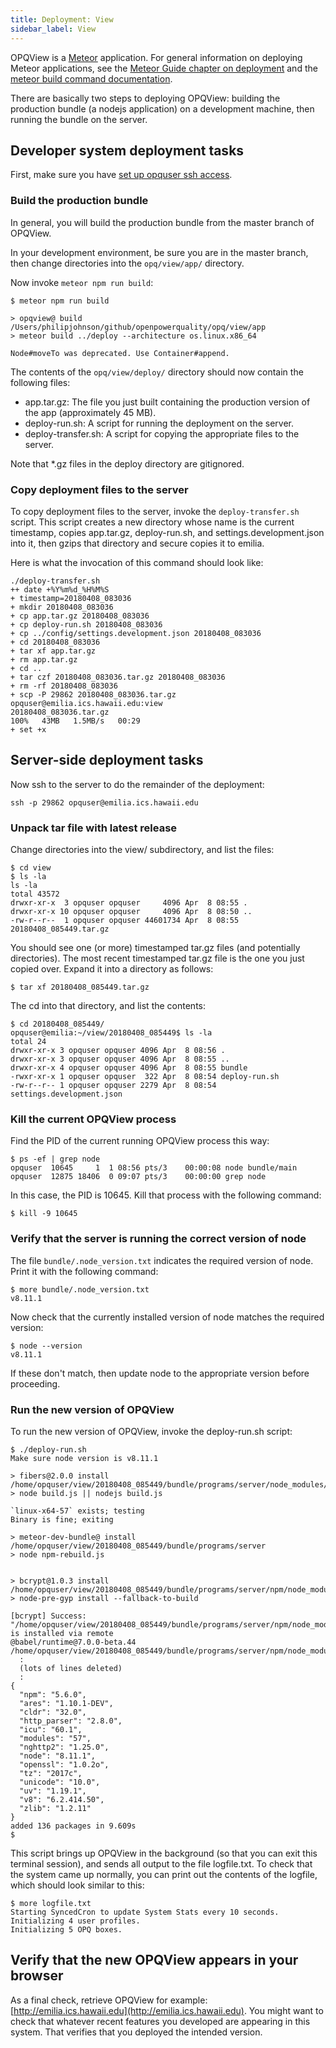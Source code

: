 ```yaml
---
title: Deployment: View
sidebar_label: View
---
```


OPQView is a [Meteor](http://meteor.com) application.  For general information on deploying Meteor applications, see the [Meteor Guide chapter on deployment](https://guide.meteor.com/deployment.html) and the [meteor build command documentation](https://docs.meteor.com/commandline.html#meteorbuild).

There are basically two steps to deploying OPQView: building the production bundle (a nodejs application) on a development machine, then running the bundle on the server.

## Developer system deployment tasks

First, make sure you have [set up opquser ssh access](deploy-initial-configuration.html#set-up-opquser-ssh-access). 

### Build the production bundle

In general, you will build the production bundle from the master branch of OPQView. 

In your development environment, be sure you are in the master branch, then change directories into the `opq/view/app/` directory. 

Now invoke `meteor npm run build`:

```
$ meteor npm run build

> opqview@ build /Users/philipjohnson/github/openpowerquality/opq/view/app
> meteor build ../deploy --architecture os.linux.x86_64

Node#moveTo was deprecated. Use Container#append.
```

The contents of the `opq/view/deploy/` directory should now contain the following files:

  * app.tar.gz: The file you just built containing the production version of the app (approximately 45 MB). 
  * deploy-run.sh:  A script for running the deployment on the server.
  * deploy-transfer.sh: A script for copying the appropriate files to the server. 
  
Note that *.gz files in the deploy directory are gitignored.

### Copy deployment files to the server

To copy deployment files to the server, invoke the `deploy-transfer.sh` script. This script creates a new directory whose name is the current timestamp, copies app.tar.gz, deploy-run.sh, and settings.development.json into it, then gzips that directory and secure copies it to emilia.

Here is what the invocation of this command should look like:

```
./deploy-transfer.sh 
++ date +%Y%m%d_%H%M%S
+ timestamp=20180408_083036
+ mkdir 20180408_083036
+ cp app.tar.gz 20180408_083036
+ cp deploy-run.sh 20180408_083036
+ cp ../config/settings.development.json 20180408_083036
+ cd 20180408_083036
+ tar xf app.tar.gz
+ rm app.tar.gz
+ cd ..
+ tar czf 20180408_083036.tar.gz 20180408_083036
+ rm -rf 20180408_083036
+ scp -P 29862 20180408_083036.tar.gz opquser@emilia.ics.hawaii.edu:view
20180408_083036.tar.gz                                                                                                100%   43MB   1.5MB/s   00:29    
+ set +x
```

## Server-side deployment tasks

Now ssh to the server to do the remainder of the deployment:

```
ssh -p 29862 opquser@emilia.ics.hawaii.edu
```

### Unpack tar file with latest release

Change directories into the view/ subdirectory, and list the files:

```
$ cd view
$ ls -la
ls -la
total 43572
drwxr-xr-x  3 opquser opquser     4096 Apr  8 08:55 .
drwxr-xr-x 10 opquser opquser     4096 Apr  8 08:50 ..
-rw-r--r--  1 opquser opquser 44601734 Apr  8 08:55 20180408_085449.tar.gz
```

You should see one (or more) timestamped tar.gz files (and potentially directories). The most recent timestamped tar.gz file is the one you just copied over.  Expand it into a directory as follows:

```
$ tar xf 20180408_085449.tar.gz
```  

The cd into that directory, and list the contents:

```
$ cd 20180408_085449/
opquser@emilia:~/view/20180408_085449$ ls -la
total 24
drwxr-xr-x 3 opquser opquser 4096 Apr  8 08:56 .
drwxr-xr-x 3 opquser opquser 4096 Apr  8 08:55 ..
drwxr-xr-x 4 opquser opquser 4096 Apr  8 08:55 bundle
-rwxr-xr-x 1 opquser opquser  322 Apr  8 08:54 deploy-run.sh
-rw-r--r-- 1 opquser opquser 2279 Apr  8 08:54 settings.development.json
```

### Kill the current OPQView process

Find the PID of the current running OPQView process this way:

```
$ ps -ef | grep node
opquser  10645     1  1 08:56 pts/3    00:00:08 node bundle/main
opquser  12875 18406  0 09:07 pts/3    00:00:00 grep node
```

In this case, the PID is 10645. Kill that process with the following command:

```
$ kill -9 10645
```

### Verify that the server is running the correct version of node

The file `bundle/.node_version.txt` indicates the required version of node. Print it with the following command:

```
$ more bundle/.node_version.txt 
v8.11.1
```

Now check that the currently installed version of node matches the required version:

```
$ node --version
v8.11.1
```

If these don't match, then update node to the appropriate version before proceeding.

### Run the new version of OPQView

To run the new version of OPQView, invoke the deploy-run.sh script:

```
$ ./deploy-run.sh 
Make sure node version is v8.11.1

> fibers@2.0.0 install /home/opquser/view/20180408_085449/bundle/programs/server/node_modules/fibers
> node build.js || nodejs build.js

`linux-x64-57` exists; testing
Binary is fine; exiting

> meteor-dev-bundle@ install /home/opquser/view/20180408_085449/bundle/programs/server
> node npm-rebuild.js


> bcrypt@1.0.3 install /home/opquser/view/20180408_085449/bundle/programs/server/npm/node_modules/bcrypt
> node-pre-gyp install --fallback-to-build

[bcrypt] Success: "/home/opquser/view/20180408_085449/bundle/programs/server/npm/node_modules/bcrypt/lib/binding/bcrypt_lib.node" is installed via remote
@babel/runtime@7.0.0-beta.44 /home/opquser/view/20180408_085449/bundle/programs/server/npm/node_modules/@babel/runtime
  :
  (lots of lines deleted)
  :
{
  "npm": "5.6.0",
  "ares": "1.10.1-DEV",
  "cldr": "32.0",
  "http_parser": "2.8.0",
  "icu": "60.1",
  "modules": "57",
  "nghttp2": "1.25.0",
  "node": "8.11.1",
  "openssl": "1.0.2o",
  "tz": "2017c",
  "unicode": "10.0",
  "uv": "1.19.1",
  "v8": "6.2.414.50",
  "zlib": "1.2.11"
}
added 136 packages in 9.609s
$
```

This script brings up OPQView in the background (so that you can exit this terminal session), and sends all output to the file logfile.txt. To check that the system came up normally, you can print out the contents of the logfile, which should look similar to this:

```
$ more logfile.txt 
Starting SyncedCron to update System Stats every 10 seconds.
Initializing 4 user profiles.
Initializing 5 OPQ boxes.
```

## Verify that the new OPQView appears in your browser

As a final check, retrieve OPQView for example: [http://emilia.ics.hawaii.edu](http://emilia.ics.hawaii.edu). You might want to check that whatever recent features you developed are appearing in this system. That verifies that you deployed the intended version.


 
 

